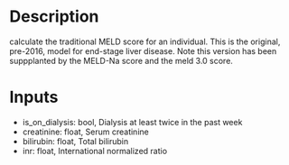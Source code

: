 # Description

calculate the traditional MELD score for an individual. This is the original, pre-2016, model for end-stage liver disease. Note this version has been suppplanted by the MELD-Na score and the meld 3.0 score.
    
# Inputs

- is_on_dialysis: bool, Dialysis at least twice in the past week
- creatinine: float, Serum creatinine
- bilirubin: float, Total bilirubin
- inr: float, International normalized ratio